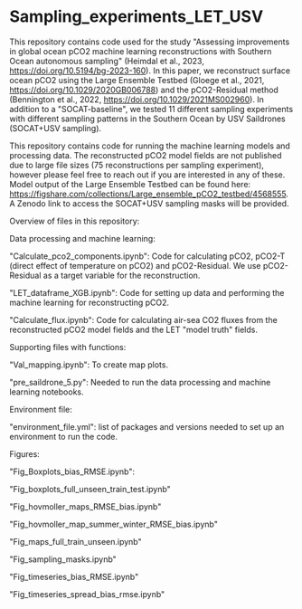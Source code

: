 # Sampling_experiments_LET_USV

This repository contains code used for the study "Assessing improvements in global ocean pCO2 machine learning reconstructions with Southern Ocean autonomous sampling" (Heimdal et al., 2023, https://doi.org/10.5194/bg-2023-160). In this paper, we reconstruct surface ocean pCO2 using the Large Ensemble Testbed (Gloege et al., 2021, https://doi.org/10.1029/2020GB006788) and the pCO2-Residual method (Bennington et al., 2022, https://doi.org/10.1029/2021MS002960). In addition to a "SOCAT-baseline", we tested 11 different sampling experiments with different sampling patterns in the Southern Ocean by USV Saildrones (SOCAT+USV sampling). 

This repository contains code for running the machine learning models and processing data. The reconstructed pCO2 model fields are not published due to large file sizes (75 reconstructions per sampling experiment), however please feel free to reach out if you are interested in any of these. Model output of the Large Ensemble Testbed can be found here: https://figshare.com/collections/Large_ensemble_pCO2_testbed/4568555. A Zenodo link to access the SOCAT+USV sampling masks will be provided.    

Overview of files in this repository:

Data processing and machine learning:

"Calculate_pco2_components.ipynb": Code for calculating pCO2, pCO2-T (direct effect of temperature on pCO2) and pCO2-Residual. We use pCO2-Residual as a target variable for the reconstruction.

"LET_dataframe_XGB.ipynb": Code for setting up data and performing the machine learning for reconstructing pCO2.  

"Calculate_flux.ipynb": Code for calculating air-sea CO2 fluxes from the reconstructed pCO2 model fields and the LET "model truth" fields.

Supporting files with functions:

"Val_mapping.ipynb": To create map plots.

"pre_saildrone_5.py": Needed to run the data processing and machine learning notebooks. 

Environment file:

"environment_file.yml": list of packages and versions needed to set up an environment to run the code.

Figures:

"Fig_Boxplots_bias_RMSE.ipynb":

"Fig_boxplots_full_unseen_train_test.ipynb"

"Fig_hovmoller_maps_RMSE_bias.ipynb"

"Fig_hovmoller_map_summer_winter_RMSE_bias.ipynb"

"Fig_maps_full_train_unseen.ipynb"

"Fig_sampling_masks.ipynb" 

"Fig_timeseries_bias_RMSE.ipynb"

"Fig_timeseries_spread_bias_rmse.ipynb"



